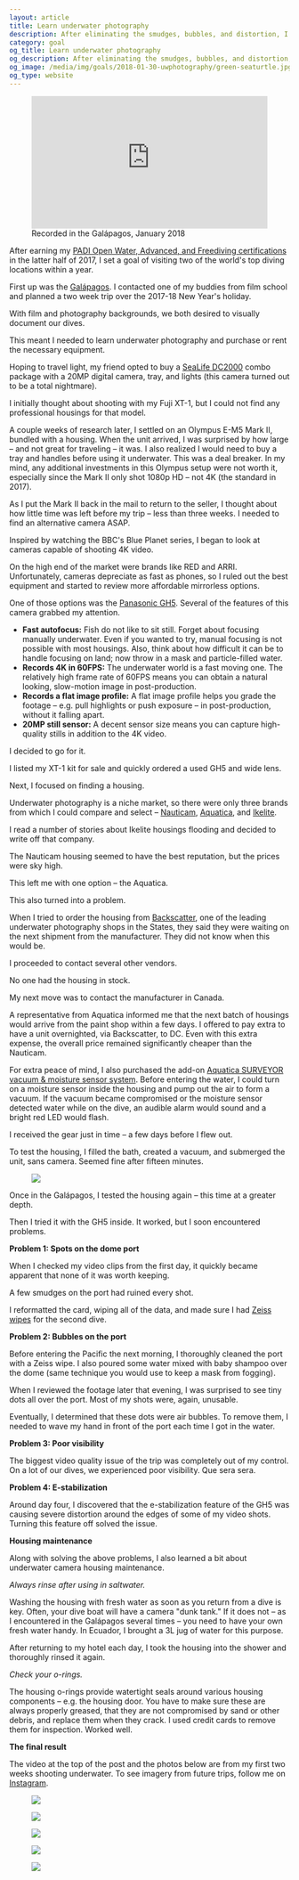 ```yaml
---
layout: article
title: Learn underwater photography
description: After eliminating the smudges, bubbles, and distortion, I finally started capturing some decent imagery.
category: goal
og_title: Learn underwater photography
og_description: After eliminating the smudges, bubbles, and distortion, I finally started capturing some decent imagery.
og_image: /media/img/goals/2018-01-30-uwphotography/green-seaturtle.jpg
og_type: website
---
```


<div class="medium-frame">
		<figure>
<style>.embed-container { position: relative; padding-bottom: 56.25%; height: 0; overflow: hidden; max-width: 100%; } .embed-container iframe, .embed-container object, .embed-container embed { position: absolute; top: 0; left: 0; width: 100%; height: 100%; }</style><div class='embed-container'><iframe src='https://www.youtube.com/embed/3zzmpjuzBCE' frameborder='0' allowfullscreen></iframe></div>
	<figcaption>Recorded in the Galápagos, January 2018</figcaption>
	</figure>
</div>

After earning my <a href="{% post_url goal/2018-02-07-scubadiving %}">PADI Open Water, Advanced, and Freediving certifications</a> in the latter half of 2017, I set a goal of visiting two of the world's top diving locations within a year.

First up was the <a href="{% post_url goal/2018-01-29-galapagos %}">Galápagos</a>. I contacted one of my buddies from film school and planned a two week trip over the 2017-18 New Year's holiday.

With film and photography backgrounds, we both desired to visually document our dives.

This meant I needed to learn underwater photography and purchase or rent the necessary equipment.

Hoping to travel light, my friend opted to buy a [SeaLife DC2000](https://www.bhphotovideo.com/c/product/1294161-REG/sealife_sl746_dc2000_camera_pro_duo.html) combo package with a 20MP digital camera, tray, and lights (this camera turned out to be a total nightmare).

I initially thought about shooting with my Fuji XT-1, but I could not find any professional housings for that model. 

A couple weeks of research later, I settled on an Olympus E-M5 Mark II, bundled with a housing. When the unit arrived, I was surprised by how large – and not great for traveling – it was. I also realized I would need to buy a tray and handles before using it underwater. This was a deal breaker. In my mind, any additional investments in this Olympus setup were not worth it, especially since the Mark II only shot 1080p HD – not 4K (the standard in 2017).

As I put the Mark II back in the mail to return to the seller, I thought about how little time was left before my trip – less than three weeks. I needed to find an alternative camera ASAP.

Inspired by watching the BBC's Blue Planet series, I began to look at cameras capable of shooting 4K video.

On the high end of the market were brands like RED and ARRI. Unfortunately, cameras depreciate as fast as phones, so I ruled out the best equipment and started to review more affordable mirrorless options.

One of those options was the [Panasonic GH5](https://www.amazon.com/PANASONIC-Mirrorless-Camera-Megapixels-DC-GH5KBODY/dp/B01MZ3LQQ5). Several of the features of this camera grabbed my attention.

* **Fast autofocus:** Fish do not like to sit still. Forget about focusing manually underwater. Even if you wanted to try, manual focusing is not possible with most housings. Also, think about how difficult it can be to handle focusing on land; now throw in a mask and particle-filled water.
* **Records 4K in 60FPS:** The underwater world is a fast moving one. The relatively high frame rate of 60FPS means you can obtain a natural looking, slow-motion image in post-production.
* **Records a flat image profile:** A flat image profile helps you grade the footage – e.g. pull highlights or push exposure – in post-production, without it falling apart.
* **20MP still sensor:** A decent sensor size means you can capture high-quality stills in addition to the 4K video. 

I decided to go for it.

I listed my XT-1 kit for sale and quickly ordered a used GH5 and wide lens.

Next, I focused on finding a housing.

Underwater photography is a niche market, so there were only three brands from which I could compare and select – [Nauticam](https://www.nauticam.com/products/na-gh5-housing-for-panasonic-lumix-gh5-camera), [Aquatica](http://www.aquatica.ca/en/products_dslr_agh5.html), and [Ikelite](https://www.ikelite.com/products/200dl-underwater-housing-for-panasonic-lumix-gh5-mirrorless-micro-four-thirds-cameras).

I read a number of stories about Ikelite housings flooding and decided to write off that company.

The Nauticam housing seemed to have the best reputation, but the prices were sky high.

This left me with one option – the Aquatica.

This also turned into a problem.

When I tried to order the housing from [Backscatter](https://www.backscatter.com/), one of the leading underwater photography shops in the States, they said they were waiting on the next shipment from the manufacturer. They did not know when this would be.

I proceeded to contact several other vendors.

No one had the housing in stock.

My next move was to contact the manufacturer in Canada.

A representative from Aquatica informed me that the next batch of housings would arrive from the paint shop within a few days. I offered to pay extra to have a unit overnighted, via Backscatter, to DC. Even with this extra expense, the overall price remained significantly cheaper than the Nauticam.

For extra peace of mind, I also purchased the add-on [Aquatica SURVEYOR vacuum & moisture sensor system](http://aquatica.ca/en/accessories_surveyor.html). Before entering the water, I could turn on a moisture sensor inside the housing and pump out the air to form a vacuum. If the vacuum became compromised or the moisture sensor detected water while on the dive, an audible alarm would sound and a bright red LED would flash.

I received the gear just in time – a few days before I flew out.

To test the housing, I filled the bath, created a vacuum, and submerged the unit, sans camera. Seemed fine after fifteen minutes.

<div class="small-frame">
	<figure>
		<img src="{{ site.github.url }}/media/img/goals/2018-01-30-uwphotography/housing.jpg">
	</figure>
</div>

Once in the Galápagos, I tested the housing again – this time at a greater depth.

Then I tried it with the GH5 inside. It worked, but I soon encountered problems.

**Problem 1: Spots on the dome port** 

When I checked my video clips from the first day, it quickly became apparent that none of it was worth keeping.

A few smudges on the port had ruined every shot.

I reformatted the card, wiping all of the data, and made sure I had [Zeiss wipes](https://www.amazon.com/Zeiss-Pre-Moistened-Cleaning-Wipes-5-Inches/dp/B00UWNFRIA) for the second dive.

**Problem 2: Bubbles on the port** 

Before entering the Pacific the next morning, I thoroughly cleaned the port with a Zeiss wipe. I also poured some water mixed with baby shampoo over the dome (same technique you would use to keep a mask from fogging). 

When I reviewed the footage later that evening, I was surprised to see tiny dots all over the port. Most of my shots were, again, unusable.

Eventually, I determined that these dots were air bubbles. To remove them, I needed to wave my hand in front of the port each time I got in the water.

**Problem 3: Poor visibility**

The biggest video quality issue of the trip was completely out of my control. On a lot of our dives, we experienced poor visibility. Que sera sera.

**Problem 4: E-stabilization**

Around day four, I discovered that the e-stabilization feature of the GH5 was causing severe distortion around the edges of some of my video shots. Turning this feature off solved the issue.

**Housing maintenance**

Along with solving the above problems, I also learned a bit about underwater camera housing maintenance.

*Always rinse after using in saltwater.*

Washing the housing with fresh water as soon as you return from a dive is key. Often, your dive boat will have a camera "dunk tank." If it does not – as I encountered in the Galápagos several times – you need to have your own fresh water handy. In Ecuador, I brought a 3L jug of water for this purpose.

After returning to my hotel each day, I took the housing into the shower and thoroughly rinsed it again.

*Check your o-rings.*

The housing o-rings provide watertight seals around various housing components – e.g. the housing door. You have to make sure these are always properly greased, that they are not compromised by sand or other debris, and replace them when they crack. I used credit cards to remove them for inspection. Worked well.

**The final result**

The video at the top of the post and the photos below are from my first two weeks shooting underwater. To see imagery from future trips, follow me on [Instagram](https://www.instagram.com/rtmup/).

<div class="medium-frame">
	<figure>
		<img src="{{ site.github.url }}/media/img/goals/2018-01-30-uwphotography/green-seaturtle.jpg">
	</figure>
	<figure>
		<img src="{{ site.github.url }}/media/img/goals/2018-01-30-uwphotography/joe.jpg">
	</figure>
	<figure>
		<img src="{{ site.github.url }}/media/img/goals/2018-01-30-uwphotography/black-salema-school.jpg">
	</figure>
	<figure>
		<img src="{{ site.github.url }}/media/img/goals/2018-01-30-uwphotography/black-salemas-2.jpg">
	</figure>
	<figure>
		<img src="{{ site.github.url }}/media/img/goals/2018-01-30-uwphotography/green-seaturtle-2.jpg">
	</figure>
</div>
